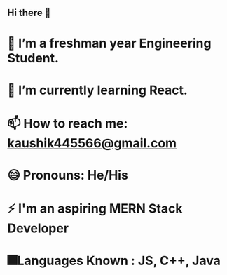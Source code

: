 ## Hi there 👋

# 🔭 I’m a freshman year Engineering Student.
# 🌱 I’m currently learning React.
# 📫 How to reach me: kaushik445566@gmail.com
# 😄 Pronouns: He/His
# ⚡ I'm an aspiring MERN Stack Developer
# 🎆Languages Known : JS, C++, Java
